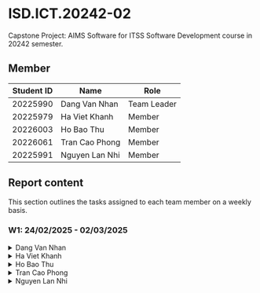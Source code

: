 # ISD.ICT.20242-02
Capstone Project: AIMS Software for ITSS Software Development course in 20242 semester.


## Member
| Student ID | Name           | Role        |
|------------|----------------|-------------|
| 20225990   | Dang Van Nhan  | Team Leader |
| 20225979   | Ha Viet Khanh  | Member      |
| 20226003   | Ho Bao Thu     | Member      |
| 20226061   | Tran Cao Phong | Member      |
| 20225991   | Nguyen Lan Nhi | Member      |

## Report content
This section outlines the tasks assigned to each team member on a weekly basis.

### W1: 24/02/2025 - 02/03/2025


<details>
<summary> Dang Van Nhan </summary>

- Assigned tasks:
    - Use case: Add/Update product (Product Manager)
    - Review use case: View product detail (Customer/Product Manager) & Cancel order (Customer/VNPay)
    - Requirements: UC Diagram

</details>

<details>
<summary> Ha Viet Khanh </summary>

- Assigned tasks:
    - Use case: Pay order (Customer/VNPay) & Create new users (Administrator)
    - Review use case: Place order (Customer/VNPay) & Reject order (Product Manager)
    - Requirements: Introduction

</details>

<details>
<summary> Ho Bao Thu </summary>

- Assigned tasks:
    - Use case: Place order (Customer/VNPay) & Reject order (Product Manager)
    - Review use case: Add/Update product (Product Manager)
    - Requirements: UC Diagram + Business Process

</details>

<details>
<summary> Tran Cao Phong </summary>

- Assigned tasks:
    - Use case: View product detail (Customer/Product Manager) & Cancel order (Customer/VNPay)
      - Review use case: Place rush order (Customer) & Approve order (Product Manager)
    - Requirements: Performance & Supportability

</details>

<details>
<summary> Nguyen Lan Nhi </summary>

- Assigned tasks:
    - Use case: Place rush order (Customer) & Approve order (Product Manager)
    - Review use case: Pay order (Customer/VNPay) & Create new users (Administrator)
    - Requirements: Reliability & Usability

</details>




